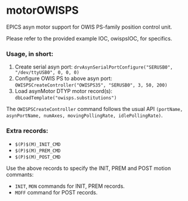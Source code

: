 # motorOWISPS
EPICS asyn motor support for OWIS PS-family position control unit.

Please refer to the provided example IOC, owispsIOC, for specifics.

### Usage, in short:
1. Create serial asyn port:
	```drvAsynSerialPortConfigure("SERUSB0", "/dev/ttyUSB0", 0, 0, 0)```
2. Configure OWIS PS to above asyn port:
	```OWISPSCreateController("OWISPS35", "SERUSB0", 3, 50, 200)```
3. Load asynMotor DTYP motor record(s):
	```dbLoadTemplate("owisps.substitutions")```

The ```OWISPSCreateController``` command follows the usual API ```(portName, asynPortName, numAxes, movingPollingRate, idlePollingRate)```.

### Extra records:
- ```$(P)$(M)_INIT_CMD```
- ```$(P)$(M)_PREM_CMD```
- ```$(P)$(M)_POST_CMD```

Use the above records to specify the INIT, PREM and POST motion commants:
- ```INIT```, ```MON``` commands for INIT, PREM records.
- ```MOFF``` command for POST records.

